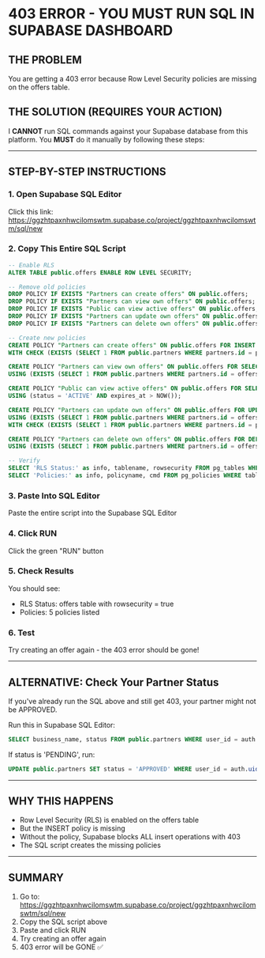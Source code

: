 # 403 ERROR - YOU MUST RUN SQL IN SUPABASE DASHBOARD

## THE PROBLEM
You are getting a 403 error because Row Level Security policies are missing on the offers table.

## THE SOLUTION (REQUIRES YOUR ACTION)
I **CANNOT** run SQL commands against your Supabase database from this platform.
You **MUST** do it manually by following these steps:

---

## STEP-BY-STEP INSTRUCTIONS

### 1. Open Supabase SQL Editor
Click this link: https://ggzhtpaxnhwcilomswtm.supabase.co/project/ggzhtpaxnhwcilomswtm/sql/new

### 2. Copy This Entire SQL Script
```sql
-- Enable RLS
ALTER TABLE public.offers ENABLE ROW LEVEL SECURITY;

-- Remove old policies
DROP POLICY IF EXISTS "Partners can create offers" ON public.offers;
DROP POLICY IF EXISTS "Partners can view own offers" ON public.offers;
DROP POLICY IF EXISTS "Public can view active offers" ON public.offers;
DROP POLICY IF EXISTS "Partners can update own offers" ON public.offers;
DROP POLICY IF EXISTS "Partners can delete own offers" ON public.offers;

-- Create new policies
CREATE POLICY "Partners can create offers" ON public.offers FOR INSERT TO authenticated
WITH CHECK (EXISTS (SELECT 1 FROM public.partners WHERE partners.id = partner_id AND partners.user_id = auth.uid() AND partners.status = 'APPROVED'));

CREATE POLICY "Partners can view own offers" ON public.offers FOR SELECT TO authenticated
USING (EXISTS (SELECT 1 FROM public.partners WHERE partners.id = offers.partner_id AND partners.user_id = auth.uid()));

CREATE POLICY "Public can view active offers" ON public.offers FOR SELECT TO anon, authenticated
USING (status = 'ACTIVE' AND expires_at > NOW());

CREATE POLICY "Partners can update own offers" ON public.offers FOR UPDATE TO authenticated
USING (EXISTS (SELECT 1 FROM public.partners WHERE partners.id = offers.partner_id AND partners.user_id = auth.uid()))
WITH CHECK (EXISTS (SELECT 1 FROM public.partners WHERE partners.id = partner_id AND partners.user_id = auth.uid()));

CREATE POLICY "Partners can delete own offers" ON public.offers FOR DELETE TO authenticated
USING (EXISTS (SELECT 1 FROM public.partners WHERE partners.id = offers.partner_id AND partners.user_id = auth.uid()));

-- Verify
SELECT 'RLS Status:' as info, tablename, rowsecurity FROM pg_tables WHERE tablename = 'offers';
SELECT 'Policies:' as info, policyname, cmd FROM pg_policies WHERE tablename = 'offers';
```

### 3. Paste Into SQL Editor
Paste the entire script into the Supabase SQL Editor

### 4. Click RUN
Click the green "RUN" button

### 5. Check Results
You should see:
- RLS Status: offers table with rowsecurity = true
- Policies: 5 policies listed

### 6. Test
Try creating an offer again - the 403 error should be gone!

---

## ALTERNATIVE: Check Your Partner Status
If you've already run the SQL above and still get 403, your partner might not be APPROVED.

Run this in Supabase SQL Editor:
```sql
SELECT business_name, status FROM public.partners WHERE user_id = auth.uid();
```

If status is 'PENDING', run:
```sql
UPDATE public.partners SET status = 'APPROVED' WHERE user_id = auth.uid();
```

---

## WHY THIS HAPPENS
- Row Level Security (RLS) is enabled on the offers table
- But the INSERT policy is missing
- Without the policy, Supabase blocks ALL insert operations with 403
- The SQL script creates the missing policies

---

## SUMMARY
1. Go to: https://ggzhtpaxnhwcilomswtm.supabase.co/project/ggzhtpaxnhwcilomswtm/sql/new
2. Copy the SQL script above
3. Paste and click RUN
4. Try creating an offer again
5. 403 error will be GONE ✅
